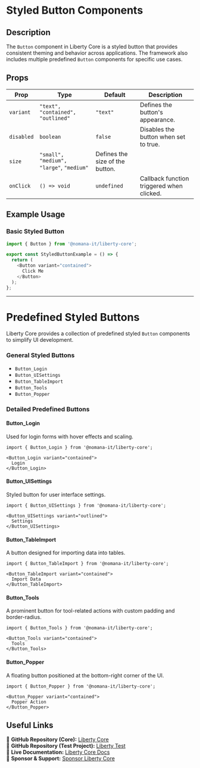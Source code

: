 # Styled Button Components

## Description
The `Button` component in Liberty Core is a styled button that provides consistent theming and behavior across applications. The framework also includes multiple predefined `Button` components for specific use cases.

## Props
| Prop             | Type               | Default  | Description                                   |
|-----------------|-------------------|----------|-----------------------------------------------|
| `variant`  | `"text", "contained", "outlined"` | `"text"` | Defines the button's appearance. |
| `disabled` | `boolean` | `false` | Disables the button when set to true. |
| `size` | `"small", "medium", "large"`, `"medium"` | Defines the size of the button. |
| `onClick` | `() => void` | `undefined` | Callback function triggered when clicked. |

## Example Usage

### Basic Styled Button
```typescript
import { Button } from '@nomana-it/liberty-core';

export const StyledButtonExample = () => {
  return (
    <Button variant="contained">
      Click Me
    </Button>
  );
};
```

---

# Predefined Styled Buttons

Liberty Core provides a collection of predefined styled `Button` components to simplify UI development.

### **General Styled Buttons**
- `Button_Login`
- `Button_UISettings`
- `Button_TableImport`
- `Button_Tools`
- `Button_Popper`

### **Detailed Predefined Buttons**

#### **Button_Login**
Used for login forms with hover effects and scaling.

```tsx
import { Button_Login } from '@nomana-it/liberty-core';

<Button_Login variant="contained">
  Login
</Button_Login>
```

#### **Button_UISettings**
Styled button for user interface settings.

```tsx
import { Button_UISettings } from '@nomana-it/liberty-core';

<Button_UISettings variant="outlined">
  Settings
</Button_UISettings>
```

#### **Button_TableImport**
A button designed for importing data into tables.

```tsx
import { Button_TableImport } from '@nomana-it/liberty-core';

<Button_TableImport variant="contained">
  Import Data
</Button_TableImport>
```

#### **Button_Tools**
A prominent button for tool-related actions with custom padding and border-radius.

```tsx
import { Button_Tools } from '@nomana-it/liberty-core';

<Button_Tools variant="contained">
  Tools
</Button_Tools>
```

#### **Button_Popper**
A floating button positioned at the bottom-right corner of the UI.

```tsx
import { Button_Popper } from '@nomana-it/liberty-core';

<Button_Popper variant="contained">
  Popper Action
</Button_Popper>
```

## Useful Links
🔗 **GitHub Repository (Core):** [Liberty Core](https://github.com/fblettner/liberty-core/)  
🔗 **GitHub Repository (Test Project):** [Liberty Test](https://github.com/fblettner/liberty-test/)  
📖 **Live Documentation:** [Liberty Core Docs](https://docs.nomana-it.fr/liberty-core/)  
💖 **Sponsor & Support:** [Sponsor Liberty Core](https://github.com/sponsors/fblettner) 
